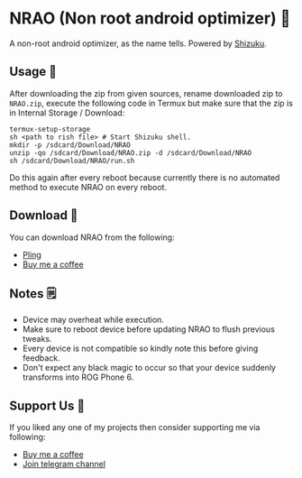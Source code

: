 # NRAO (Non root android optimizer) 🚀
A non-root android optimizer, as the name tells. Powered by [Shizuku](https://play.google.com/store/apps/details?id=moe.shizuku.privileged.api).

## Usage 🔢
After downloading the zip from given sources, rename downloaded zip to `NRAO.zip`, execute the following code in Termux but make sure that the zip is in Internal Storage / Download:
```
termux-setup-storage
sh <path to rish file> # Start Shizuku shell.
mkdir -p /sdcard/Download/NRAO
unzip -qo /sdcard/Download/NRAO.zip -d /sdcard/Download/NRAO
sh /sdcard/Download/NRAO/run.sh
```
Do this again after every reboot because currently there is no automated method to execute NRAO on every reboot.

## Download 📲
You can download NRAO from the following:
- [Pling](https://www.pling.com/p/2033220)
- [Buy me a coffee](https://buymeacoffee.com/iamlooper/posts)

## Notes 🗒️
- Device may overheat while execution.
- Make sure to reboot device before updating NRAO to flush previous tweaks.
- Every device is not compatible so kindly note this before giving feedback.
- Don't expect any black magic to occur so that your device suddenly transforms into ROG Phone 6.

## Support Us 💙
If you liked any one of my projects then consider supporting me via following:
- [Buy me a coffee](https://buymeacoffee.com/iamlooper)
- [Join telegram channel](https://loopprojects.t.me)